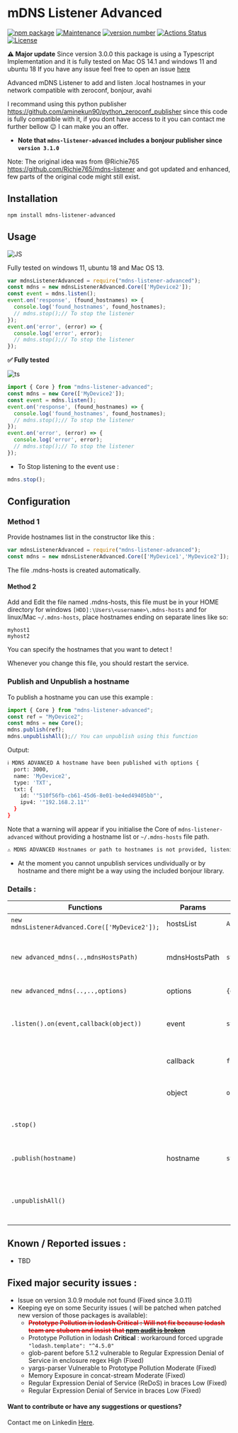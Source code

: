 # mDNS Listener Advanced
 
[![npm package](https://img.shields.io/badge/npm%20i-mdns--listener--advanced-brightgreen)](https://www.npmjs.com/package/mdns-listener-advanced) 
[![Maintenance](https://img.shields.io/badge/Maintained%3F-yes-green.svg)](https://github.com/aminekun90/mdns_listener_advanced/graphs/commit-activity) [![version number](https://img.shields.io/npm/v/mdns-listener-advanced?color=green&label=version)](https://github.com/aminekun90/mdns_listener_advanced/releases) [![Actions Status](https://github.com/aminekun90/mdns_listener_advanced/workflows/Test/badge.svg)](https://github.com/aminekun90/mdns_listener_advanced/actions) [![License](https://img.shields.io/github/license/aminekun90/mdns_listener_advanced)](https://github.com/aminekun90/mdns_listener_advanced/blob/master/LICENSE)


**:warning: Major update** Since version 3.0.0 this package is using a Typescript Implementation and it is fully tested on Mac OS 14.1 and windows 11 and ubuntu 18
If you have any issue feel free to open an issue [here](https://github.com/aminekun90/mdns_listener_advanced/issues) 

Advanced mDNS Listener to add and listen .local hostnames in your network compatible with zeroconf, bonjour, avahi

I recommand using this python publisher https://github.com/aminekun90/python_zeroconf_publisher since this code is fully compatible with it, if you dont have access to it you can contact me further bellow :wink: I can make you an offer.

- **Note that `mdns-listener-advanced` includes a bonjour publisher since `version 3.1.0`**

Note: The original idea was from @Richie765 https://github.com/Richie765/mdns-listener and got updated and enhanced, few parts of the original code might still exist.

## Installation
`npm install mdns-listener-advanced`
## Usage

![JS](https://img.shields.io/badge/JavaScript-323330?style=for-the-badge&logo=javascript&logoColor=F7DF1E)

Fully tested on windows 11, ubuntu 18 and Mac OS 13.

```javascript
var mdnsListenerAdvanced = require("mdns-listener-advanced");
const mdns = new mdnsListenerAdvanced.Core(['MyDevice2']);
const event = mdns.listen();
event.on('response', (found_hostnames) => {
  console.log('found_hostnames', found_hostnames);
  // mdns.stop();// To stop the listener
});
event.on('error', (error) => {
  console.log('error', error);
  // mdns.stop();// To stop the listener
});

```
**:white_check_mark: Fully tested**

![ts](https://img.shields.io/badge/TypeScript-007ACC?style=for-the-badge&logo=typescript&logoColor=white) 

```typescript
import { Core } from "mdns-listener-advanced";
const mdns = new Core(['MyDevice2']);
const event = mdns.listen();
event.on('response', (found_hostnames) => {
  console.log('found_hostnames', found_hostnames);
  // mdns.stop();// To stop the listener
});
event.on('error', (error) => {
  console.log('error', error);
  // mdns.stop();// To stop the listener
});

```

- To Stop listening to the event use :

```javascript
mdns.stop();
```

## Configuration

### Method 1
Provide hostnames list in the constructor like this :

```javascript
var mdnsListenerAdvanced = require("mdns-listener-advanced");
const mdns = new mdnsListenerAdvanced.Core(['MyDevice1','MyDevice2']);
```
The file .mdns-hosts is created automatically.

#### Method 2
Add and Edit the file named .mdns-hosts, this file must be in your HOME directory for windows ``[HDD]:\Users\<username>\.mdns-hosts`` and for linux/Mac ``~/.mdns-hosts``, place hostnames ending on separate lines like so:
```
myhost1
myhost2
```
You can specify the hostnames that you want to detect !

Whenever you change this file, you should restart the service.

### Publish and Unpublish a hostname

To publish a hostname you can use this example :

```typescript
import { Core } from "mdns-listener-advanced";
const ref = "MyDevice2";
const mdns = new Core();
mdns.publish(ref);
mdns.unpublishAll();// You can unpublish using this function
```

Output:

```bash
ℹ️ MDNS ADVANCED A hostname have been published with options {
  port: 3000,
  name: 'MyDevice2',
  type: 'TXT',
  txt: {
    id: '"510f56fb-cb61-45d6-8e01-be4ed49405bb"',
    ipv4: '"192.168.2.11"'
  }
}
```
Note that a warning will appear if you initialise the Core of `mdns-listener-advanced` without providing a hostname list or `~/.mdns-hosts` file path.

```bash
⚠️ MDNS ADVANCED Hostnames or path to hostnames is not provided, listening to a host is compromised!
```

- At the moment you cannot unpublish services undividually or by hostname and there might be a way using the included bonjour library.
### Details :

| Functions                                      | Params          | Type               | Description                                        |
|------------------------------------------------|-----------------|--------------------|----------------------------------------------------|
| `new mdnsListenerAdvanced.Core(['MyDevice2']);`| hostsList       | `Array<string>`    | List of hostnames                                  |
| `new advanced_mdns(..,mdnsHostsPath)`          | mdnsHostsPath   | `string`           | Full path of your .mdns-hosts  (not available)     |
| `new advanced_mdns(..,..,options)`             | options         | `{debug:boolean}`  | Enable debug                                       |
| `.listen().on(event,callback(object))`         | event           | `string`           | To catch a response event when set to `"response"` |
|                                                | callback        | `function(object)` | callback to do custome code                        |
|                                                | object          | `object`           | a received object i.e `{MyDevice1:{...}}`          |
| `.stop()`                                      |                 |                    | to stop the event listener                         |
| `.publish(hostname)`                           | hostname        | `string`           | to publish an mdns host protocol                   |
| `.unpublishAll()`                              |                 |                    | to unpublish all mdns host protocol                |
## Known / Reported issues :
- TBD
## Fixed major security issues :

- Issue on version 3.0.9 module not found (Fixed since 3.0.11)
- Keeping eye on some Security issues ( will be patched when patched new version of those packages is available): 
  - ~~**<span style="color:red;">Prototype Pollution in lodash **Critical** : Will not fix because lodash team are stuborn and insist that [npm audit is broken](https://github.com/gulpjs/gulp/issues/2201#issuecomment-401614368)</span>**~~
  - Prototype Pollution in lodash **Critical** : workaround forced upgrade `"lodash.template": "^4.5.0"`
  - glob-parent before 5.1.2 vulnerable to Regular Expression Denial of Service in enclosure regex High (Fixed)
  - yargs-parser Vulnerable to Prototype Pollution Moderate (Fixed)
  - Memory Exposure in concat-stream Moderate (Fixed)
  - Regular Expression Denial of Service (ReDoS) in braces Low (Fixed)
  - Regular Expression Denial of Service in braces Low (Fixed)

#### Want to contribute or have any suggestions or questions?

Contact me on Linkedin [Here](https://www.linkedin.com/in/amine-bouzahar/).
